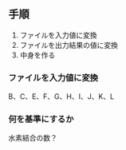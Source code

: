 ## 手順
1. ファイルを入力値に変換
2. ファイルを出力結果の値に変換
3. 中身を作る

### ファイルを入力値に変換
B、C、E、F、G、H、I、J、K、L
### 何を基準にするか
水素結合の数？
